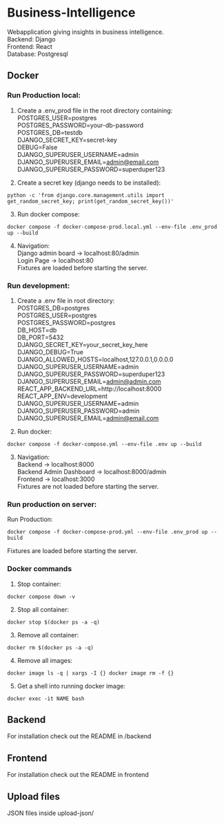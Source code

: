 # Business-Intelligence
Webapplication giving insights in business intelligence.\
Backend: Django\
Frontend: React\
Database: Postgresql

## Docker
### Run Production local:
1. Create a .env_prod file in the root directory containing:\
POSTGRES_USER=postgres\
POSTGRES_PASSWORD=your-db-password\
POSTGRES_DB=testdb\
DJANGO_SECRET_KEY=secret-key\
DEBUG=False\
DJANGO_SUPERUSER_USERNAME=admin\
DJANGO_SUPERUSER_EMAIL=admin@email.com\
DJANGO_SUPERUSER_PASSWORD=superduper123

2. Create a secret key (django needs to be installed):
```console
python -c 'from django.core.management.utils import get_random_secret_key; print(get_random_secret_key())'
```

3. Run docker compose:
```console
docker compose -f docker-compose-prod.local.yml --env-file .env_prod up --build
```

4. Navigation:\
Django admin board -> localhost:80/admin\
Login Page -> localhost:80\
Fixtures are loaded before starting the server.

### Run development:
1. Create a .env file in root directory:\
POSTGRES_DB=postgres\
POSTGRES_USER=postgres\
POSTGRES_PASSWORD=postgres\
DB_HOST=db\
DB_PORT=5432\
DJANGO_SECRET_KEY=your_secret_key_here\
DJANGO_DEBUG=True\
DJANGO_ALLOWED_HOSTS=localhost,127.0.0.1,0.0.0.0\
DJANGO_SUPERUSER_USERNAME=admin\
DJANGO_SUPERUSER_PASSWORD=superduper123\
DJANGO_SUPERUSER_EMAIL=admin@admin.com\
REACT_APP_BACKEND_URL=http://localhost:8000\
REACT_APP_ENV=development\
DJANGO_SUPERUSER_USERNAME=admin\
DJANGO_SUPERUSER_PASSWORD=admin\
DJANGO_SUPERUSER_EMAIL=admin@email.com

2. Run docker:
```console
docker compose -f docker-compose.yml --env-file .env up --build
```

3. Navigation:\
Backend -> localhost:8000\
Backend Admin Dashboard -> localhost:8000/admin\
Frontend -> localhost:3000\
Fixtures are not loaded before starting the server.


### Run production on server:
Run Production:
```console
docker compose -f docker-compose-prod.yml --env-file .env_prod up --build
```
Fixtures are loaded before starting the server.

### Docker commands
1. Stop container:
```console
docker compose down -v
```

2. Stop all container:
```console
docker stop $(docker ps -a -q)
```

3. Remove all container:
```console
docker rm $(docker ps -a -q)
```

4. Remove all images:
```console
docker image ls -q | xargs -I {} docker image rm -f {}
```

5. Get a shell into running docker image:
```console
docker exec -it NAME bash
```

## Backend
For installation check out the README in /backend

## Frontend
For installation check out the README in frontend

## Upload files
JSON files inside upload-json/
